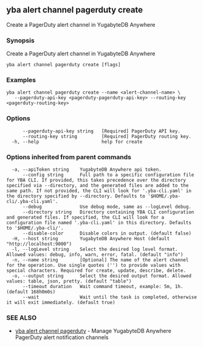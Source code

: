 ## yba alert channel pagerduty create

Create a PagerDuty alert channel in YugabyteDB Anywhere

### Synopsis

Create a PagerDuty alert channel in YugabyteDB Anywhere

```
yba alert channel pagerduty create [flags]
```

### Examples

```
yba alert channel pagerduty create --name <alert-channel-name> \
   --pagerduty-api-key <pagerduty-pagerduty-api-key> --routing-key <pagerduty-routing-key>
```

### Options

```
      --pagerduty-api-key string   [Required] PagerDuty API key.
      --routing-key string         [Required] PagerDuty routing key.
  -h, --help                       help for create
```

### Options inherited from parent commands

```
  -a, --apiToken string    YugabyteDB Anywhere api token.
      --config string      Full path to a specific configuration file for YBA CLI. If provided, this takes precedence over the directory specified via --directory, and the generated files are added to the same path. If not provided, the CLI will look for '.yba-cli.yaml' in the directory specified by --directory. Defaults to '$HOME/.yba-cli/.yba-cli.yaml'.
      --debug              Use debug mode, same as --logLevel debug.
      --directory string   Directory containing YBA CLI configuration and generated files. If specified, the CLI will look for a configuration file named '.yba-cli.yaml' in this directory. Defaults to '$HOME/.yba-cli/'.
      --disable-color      Disable colors in output. (default false)
  -H, --host string        YugabyteDB Anywhere Host (default "http://localhost:9000")
  -l, --logLevel string    Select the desired log level format. Allowed values: debug, info, warn, error, fatal. (default "info")
  -n, --name string        [Optional] The name of the alert channel for the operation. Use single quotes ('') to provide values with special characters. Required for create, update, describe, delete.
  -o, --output string      Select the desired output format. Allowed values: table, json, pretty. (default "table")
      --timeout duration   Wait command timeout, example: 5m, 1h. (default 168h0m0s)
      --wait               Wait until the task is completed, otherwise it will exit immediately. (default true)
```

### SEE ALSO

* [yba alert channel pagerduty](yba_alert_channel_pagerduty.md)	 - Manage YugabyteDB Anywhere PagerDuty alert notification channels

